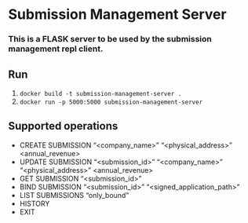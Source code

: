# Submission Management Server

### This is a FLASK server to be used by the submission management repl client.

## Run 
1. `docker build -t submission-management-server .`
2. `docker run -p 5000:5000 submission-management-server`



## Supported operations
- CREATE SUBMISSION “<company_name>” “<physical_address>” <annual_revenue>
- UPDATE SUBMISSION “<submission_id>” “<company_name>” “<physical_address>”
<annual_revenue>
- GET SUBMISSION “<submission_id>”
- BIND SUBMISSION “<submission_id>” “<signed_application_path>”
- LIST SUBMISSIONS “only_bound”
- HISTORY
- EXIT
 